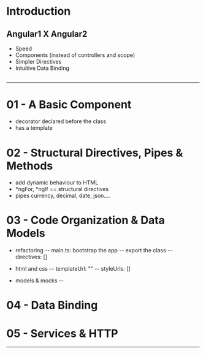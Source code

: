 


# Introduction

## Angular1 X Angular2

- Speed
- Components (instead of controllers and scope)
- Simpler Directives
- Intuitive Data Binding


## 


- - - 



# 01 - A Basic Component

- decorator declared before the class
- has a template




# 02 - Structural Directives, Pipes & Methods

- add dynamic behaviour to HTML
- *ngFor, *ngIf == structural directives
- pipes currency, decimal, date, json....




# 03 - Code Organization & Data Models

- refactoring
-- main.ts: bootstrap the app
-- export the class
-- directives: []


- html and css
-- templateUrl: ""
-- styleUrls: []


- models & mocks
-- 


# 04 - Data Binding





# 05 - Services & HTTP





- - - 





